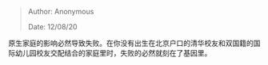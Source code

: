 > Author: Anonymous
>
> Date: 12/08/20



原生家庭的影响必然导致失败。在你没有出生在北京户口的清华校友和双国籍的国际幼儿园校友交配结合的家庭里时，失败的必然就刻在了基因里。